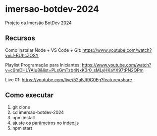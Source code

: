 # imersao-botdev-2024

Projeto da Imersão BotDev 2024

## Recursos

Como instalar Node + VS Code + Git: https://www.youtube.com/watch?v=iJ-BUhcZOSY

Playlist Programação para Iniciantes: https://www.youtube.com/watch?v=c9mDHLYAIu8&list=PLsGmTzb4NxK3r0_sMLyHKaYX97tPN2QPm

Live 01: https://youtube.com/live/52aFJt9C0Eg?feature=share

## Como executar

1. git clone
2. cd imersao-botdev-2024
3. npm install
4. ajuste os parâmetros no index.js
5. npm start
